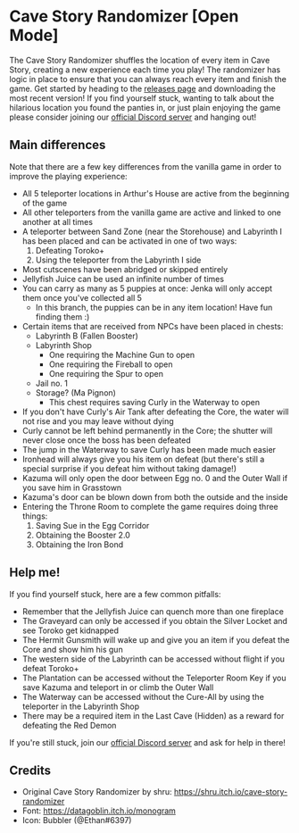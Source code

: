 # Cave Story Randomizer [Open Mode]

The Cave Story Randomizer shuffles the location of every item in Cave Story, creating a new experience each time you play! The randomizer has logic in place to ensure that you can always reach every item and finish the game. Get started by heading to the [releases page](https://gitlab.com/duncathan/cave-story-randomizer/tags) and downloading the most recent version! If you find yourself stuck, wanting to talk about the hilarious location you found the panties in, or just plain enjoying the game please consider joining our [official Discord server](https://discord.gg/7zUdPEn) and hanging out!

## Main differences
Note that there are a few key differences from the vanilla game in order to improve the playing experience:

- All 5 teleporter locations in Arthur's House are active from the beginning of the game
- All other teleporters from the vanilla game are active and linked to one another at all times
- A teleporter between Sand Zone (near the Storehouse) and Labyrinth I has been placed and can be activated in one of two ways:
   1. Defeating Toroko+
   2. Using the teleporter from the Labyrinth I side
- Most cutscenes have been abridged or skipped entirely
- Jellyfish Juice can be used an infinite number of times
- You can carry as many as 5 puppies at once: Jenka will only accept them once you've collected all 5
  - In this branch, the puppies can be in any item location! Have fun finding them :)
- Certain items that are received from NPCs have been placed in chests:
  - Labyrinth B (Fallen Booster)
  - Labyrinth Shop
    - One requiring the Machine Gun to open
    - One requiring the Fireball to open
    - One requiring the Spur to open
  - Jail no. 1
  - Storage? (Ma Pignon)
    - This chest requires saving Curly in the Waterway to open
- If you don't have Curly's Air Tank after defeating the Core, the water will not rise and you may leave without dying
- Curly cannot be left behind permanently in the Core; the shutter will never close once the boss has been defeated
- The jump in the Waterway to save Curly has been made much easier
- Ironhead will always give you his item on defeat (but there's still a special surprise if you defeat him without taking damage!)
- Kazuma will only open the door between Egg no. 0 and the Outer Wall if you save him in Grasstown
- Kazuma's door can be blown down from both the outside and the inside
- Entering the Throne Room to complete the game requires doing three things:
  1. Saving Sue in the Egg Corridor
  2. Obtaining the Booster 2.0
  3. Obtaining the Iron Bond

## Help me!
If you find yourself stuck, here are a few common pitfalls:
- Remember that the Jellyfish Juice can quench more than one fireplace
- The Graveyard can only be accessed if you obtain the Silver Locket and see Toroko get kidnapped
- The Hermit Gunsmith will wake up and give you an item if you defeat the Core and show him his gun
- The western side of the Labyrinth can be accessed without flight if you defeat Toroko+
- The Plantation can be accessed without the Teleporter Room Key if you save Kazuma and teleport in or climb the Outer Wall
- The Waterway can be accessed without the Cure-All by using the teleporter in the Labyrinth Shop
- There may be a required item in the Last Cave (Hidden) as a reward for defeating the Red Demon

If you're still stuck, join our [official Discord server](https://discord.gg/7zUdPEn) and ask for help in there!

## Credits
- Original Cave Story Randomizer by shru: https://shru.itch.io/cave-story-randomizer
- Font: https://datagoblin.itch.io/monogram
- Icon: Bubbler (@Ethan#6397)
